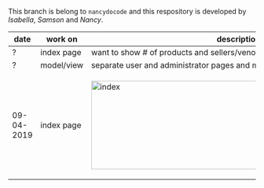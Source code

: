 This branch is belong to `nancydocode` and this respository is developed by _Isabella_, _Samson_ and _Nancy_.

 


date       | work on    | description
-----------|------------|---------------
?          | index page | want to show # of products and sellers/venodrs
?          | model/view | separate user and administrator pages and make login page 
09-04-2019 | index page | <p><img src="https://user-images.githubusercontent.com/30683150/64276746-aa9a9b80-cf16-11e9-87c5-0c657a42497a.png" alt="index" width="600" height="180"></p>   



        
